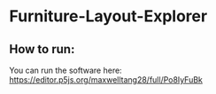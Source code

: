 # Furniture-Layout-Explorer

## How to run:

You can run the software here: https://editor.p5js.org/maxwelltang28/full/Po8IyFuBk
